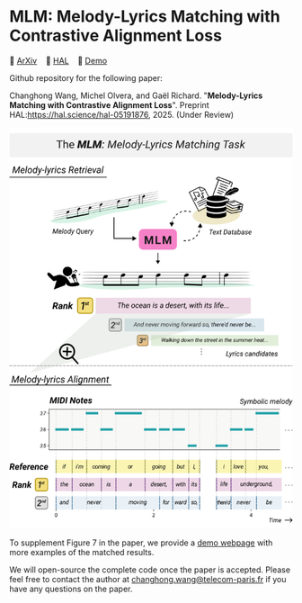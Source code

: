 # MLM: Melody-Lyrics Matching with Contrastive Alignment Loss

📔 <a href="https://arxiv.org/">ArXiv</a> &nbsp;&nbsp;
📔 <a href="https://hal.science/hal-05191876">HAL</a> &nbsp;&nbsp;
🎵 <a href="https://changhongw.github.io/publications/mlm">Demo</a>

Github repository for the following paper:

Changhong Wang, Michel Olvera, and Gaël Richard. "**Melody-Lyrics Matching with Contrastive Alignment Loss**". Preprint HAL:https://hal.science/hal-05191876, 2025. (Under Review)

<p align="center">
<img src="assets/MLM_fig1.png" width="600" />
</p>

To supplement Figure 7 in the paper, we provide a [demo webpage](https://changhongw.github.io/publications/mlm) with more examples of the matched results.

We will open-source the complete code once the paper is accepted. Please feel free to contact the author at changhong.wang@telecom-paris.fr if you have any questions on the paper.
